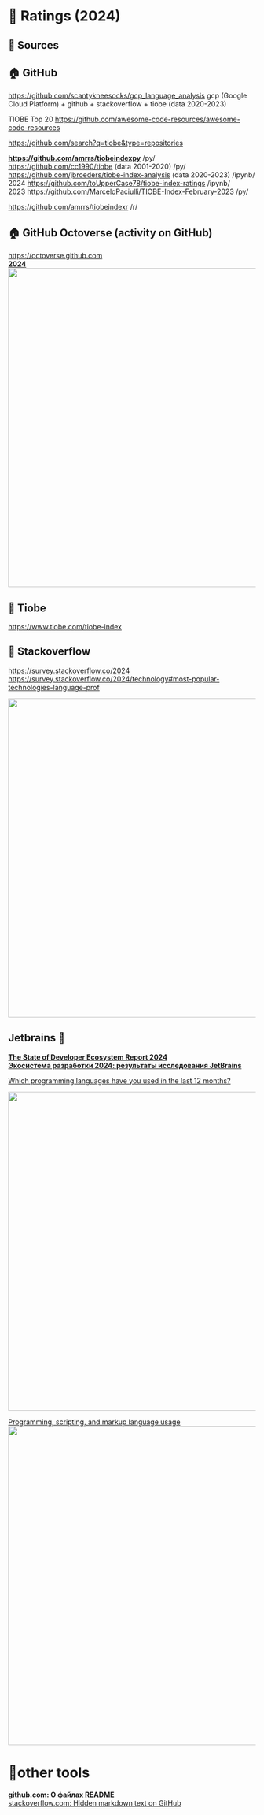# 📏 Ratings (2024)             

## 📃 Sources               

## 🏠 GitHub               
https://github.com/scantykneesocks/gcp_language_analysis gcp (Google Cloud Platform) + github + stackoverflow + tiobe  (data 2020-2023)

TIOBE Top 20  https://github.com/awesome-code-resources/awesome-code-resources                   

https://github.com/search?q=tiobe&type=repositories                       

**https://github.com/amrrs/tiobeindexpy**  /py/                 
https://github.com/cc1990/tiobe (data 2001-2020) /py/            
https://github.com/jbroeders/tiobe-index-analysis (data 2020-2023) /ipynb/            
2024 https://github.com/toUpperCase78/tiobe-index-ratings  /ipynb/       
2023 https://github.com/MarceloPaciulli/TIOBE-Index-February-2023 /py/               

https://github.com/amrrs/tiobeindexr /r/            

## 🏠 GitHub Octoverse (activity on GitHub)           
https://octoverse.github.com                             
**[2024](https://github.blog/news-insights/octoverse/octoverse-2024)**              
<img src="https://github.com/ivgnk/Programming-Languages-Statistics-and-Information/blob/master/Charts/2024_GitHub-Octoverse-2024-top-programming-languages.webp" width="648"/>              

## 🏫 Tiobe
https://www.tiobe.com/tiobe-index                      

## 🏡 Stackoverflow                   
https://survey.stackoverflow.co/2024                  
https://survey.stackoverflow.co/2024/technology#most-popular-technologies-language-prof                   
<!-- This is commented out.
![most-popular-technologies-language-prof](https://github.com/ivgnk/Programming-Languages-Statistics-and-Information/blob/master/Charts/stackoverflow-dev-survey-2024-technology-most-popular-technologies-language-prof-social.png)           
 -->
 
<img src="https://github.com/ivgnk/Programming-Languages-Statistics-and-Information/blob/master/Charts/stackoverflow-dev-survey-2024-technology-most-popular-technologies-language-prof-social.png" width="648"/>


## Jetbrains 🏤           
[**The State of Developer Ecosystem Report 2024**](https://www.jetbrains.com/lp/devecosystem-2024/)             
[**Экосистема разработки 2024: результаты исследования JetBrains**](https://www.jetbrains.com/ru-ru/lp/devecosystem-2024/)            

[Which programming languages have you used in the last 12 months?](https://www.jetbrains.com/lp/devecosystem-2024/#KeDHWJ)             

<img src="https://github.com/ivgnk/Programming-Languages-Statistics-and-Information/blob/master/Charts/JB_2024_Which%20programming%20languages%20have%20you%20used%20in%20the%20last%2012%20months.png" width="648"/>

[Programming, scripting, and markup language usage](https://www.jetbrains.com/lp/devecosystem-2024/#pl_dynamics)           
<img src="https://github.com/ivgnk/Programming-Languages-Statistics-and-Information/blob/master/Charts/JB_2024_Programming%2C%20scripting%2C%20and%20markup%20language%20usage.png" width="648"/>                 




# 🔨other tools            
**github.com: [О файлах README](https://docs.github.com/ru/repositories/managing-your-repositorys-settings-and-features/customizing-your-repository/about-readmes)**                         
[stackoverflow.com: Hidden markdown text on GitHub](https://stackoverflow.com/questions/46734820/hidden-markdown-text-on-github)                 
